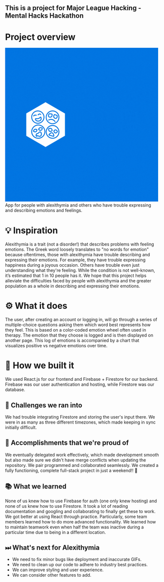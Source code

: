 ## This is a project for Major League Hacking - Mental Hacks Hackathon
# Project overview 
<img src="/src/components/img/logo-animated.gif">
App for people with alexithymia and others who have trouble expressing and describing emotions and feelings.

# 💡 Inspiration

Alexithymia is a trait (not a disorder!) that describes problems with feeling emotions. The Greek word loosely translates to "no words for emotion" because oftentimes, those with alexithymia have trouble describing and expressing their emotions. For example, they have trouble expressing happiness during a joyous occasion. Others have trouble even just understanding what they're feeling. While the condition is not well-known, it’s estimated that 1 in 10 people has it. We hope that this project helps alleviate the difficulties faced by people with alexithymia and the greater population as a whole in describing and expressing their emotions.

# ⚙ What it does
The user, after creating an account or logging in, will go through a series of multiple-choice questions asking them which word best represents how they feel. This is based on a color-coded emotion wheel often used in therapy. The emotion that they choose is logged and is then displayed on another page. This log of emotions is accompanied by a chart that visualizes positive vs negative emotions over time.

# 🔧 How we built it
We used React.js for our frontend and Firebase + Firestore for our backend. Firebase was our user authentication and hosting, while Firestore was our database.

## 💪 Challenges we ran into
We had trouble integrating Firestore and storing the user's input there.
We were in as many as three different timezones, which made keeping in sync initially difficult.

## 📌 Accomplishments that we're proud of
We eventually delegated work effectively, which made development smooth but also made sure we didn't have merge conflicts when updating the repository. We pair programmed and collaborated seamlessly.
We created a fully functioning, complete full-stack project in just a weekend!! 🥳

## 📚 What we learned
None of us knew how to use Firebase for auth (one only knew hosting) and none of us knew how to use Firestore. It took a lot of reading documentation and googling and collaborating to finally get these to work.
We got better at using React through practice. Particularly, some team members learned how to do more advanced functionality.
We learned how to maintain teamwork even when half the team was inactive during a particular time due to being in a different location.

## ⏭ What's next for Alexithymia
- We need to fix minor bugs like deployment and inaccurate GIFs.
- We need to clean up our code to adhere to industry best practices.
- We can improve styling and user experience.
- We can consider other features to add.
